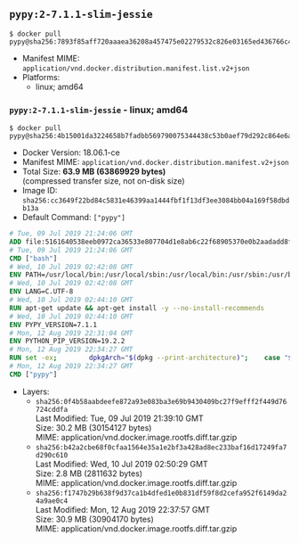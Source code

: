 ## `pypy:2-7.1.1-slim-jessie`

```console
$ docker pull pypy@sha256:7893f85aff720aaaea36208a457475e02279532c826e03165ed436766c44bb25
```

-	Manifest MIME: `application/vnd.docker.distribution.manifest.list.v2+json`
-	Platforms:
	-	linux; amd64

### `pypy:2-7.1.1-slim-jessie` - linux; amd64

```console
$ docker pull pypy@sha256:4b15001da3224658b7fadbb569790075344438c53b0aef79d292c864e6ad6141
```

-	Docker Version: 18.06.1-ce
-	Manifest MIME: `application/vnd.docker.distribution.manifest.v2+json`
-	Total Size: **63.9 MB (63869929 bytes)**  
	(compressed transfer size, not on-disk size)
-	Image ID: `sha256:cc3649f22bd84c5831e46399aa1444fbf1f13df3ee3084bb04a169f58dbdb13a`
-	Default Command: `["pypy"]`

```dockerfile
# Tue, 09 Jul 2019 21:24:06 GMT
ADD file:5161640538eeb0972ca36533e807704d1e8ab6c22f68905370e0b2aadadd8f9b in / 
# Tue, 09 Jul 2019 21:24:06 GMT
CMD ["bash"]
# Wed, 10 Jul 2019 02:42:08 GMT
ENV PATH=/usr/local/bin:/usr/local/sbin:/usr/local/bin:/usr/sbin:/usr/bin:/sbin:/bin
# Wed, 10 Jul 2019 02:42:08 GMT
ENV LANG=C.UTF-8
# Wed, 10 Jul 2019 02:44:10 GMT
RUN apt-get update && apt-get install -y --no-install-recommends 		ca-certificates 		libexpat1 		libffi6 		libgdbm3 		libsqlite3-0 	&& rm -rf /var/lib/apt/lists/*
# Wed, 10 Jul 2019 02:44:10 GMT
ENV PYPY_VERSION=7.1.1
# Mon, 12 Aug 2019 22:31:04 GMT
ENV PYTHON_PIP_VERSION=19.2.2
# Mon, 12 Aug 2019 22:34:27 GMT
RUN set -ex; 		dpkgArch="$(dpkg --print-architecture)"; 	case "${dpkgArch##*-}" in 		amd64) pypyArch='linux64'; sha256='73b09ef0860eb9ad7997af3030b22909806a273d90786d78420926df53279d66' ;; 		i386) pypyArch='linux32'; sha256='41ca390a76ca0d47b8353a0d6a20d5aab5fad8b0bb647b960d8c33e873d18ef5' ;; 		*) echo >&2 "error: current architecture ($dpkgArch) does not have a corresponding PyPy $PYPY_VERSION binary release"; exit 1 ;; 	esac; 		savedAptMark="$(apt-mark showmanual)"; 	apt-get update; 	apt-get install -y --no-install-recommends 		bzip2 		wget 		libncurses5 	; 		wget -O pypy.tar.bz2 "https://bitbucket.org/pypy/pypy/downloads/pypy2.7-v${PYPY_VERSION}-${pypyArch}.tar.bz2" --progress=dot:giga; 	echo "$sha256 *pypy.tar.bz2" | sha256sum -c; 	tar -xjC /usr/local --strip-components=1 -f pypy.tar.bz2; 	find /usr/local/lib-python -depth -type d -a \( -name test -o -name tests \) -exec rm -rf '{}' +; 	rm pypy.tar.bz2; 		pypy --version; 		if [ -f /usr/local/lib_pypy/_ssl_build.py ]; then 		apt-get install -y --no-install-recommends gcc libc6-dev libssl-dev; 		cd /usr/local/lib_pypy; 		pypy _ssl_build.py; 	fi; 		wget -O get-pip.py 'https://bootstrap.pypa.io/get-pip.py'; 		pypy get-pip.py 		--disable-pip-version-check 		--no-cache-dir 		"pip==$PYTHON_PIP_VERSION" 	; 	pip --version; 		rm -f get-pip.py; 		apt-mark auto '.*' > /dev/null; 	[ -z "$savedAptMark" ] || apt-mark manual $savedAptMark > /dev/null; 	find /usr/local -type f -executable -exec ldd '{}' ';' 		| awk '/=>/ { print $(NF-1) }' 		| sort -u 		| xargs -r dpkg-query --search 		| cut -d: -f1 		| sort -u 		| xargs -r apt-mark manual 	; 	apt-get purge -y --auto-remove -o APT::AutoRemove::RecommendsImportant=false; 	rm -rf /var/lib/apt/lists/*; 	pypy --version; 	pip --version
# Mon, 12 Aug 2019 22:34:27 GMT
CMD ["pypy"]
```

-	Layers:
	-	`sha256:0f4b58aabdeefe872a93e083ba3e69b9430409bc27f9efff2f449d76724cddfa`  
		Last Modified: Tue, 09 Jul 2019 21:39:10 GMT  
		Size: 30.2 MB (30154127 bytes)  
		MIME: application/vnd.docker.image.rootfs.diff.tar.gzip
	-	`sha256:b42a2cbe68f0cfaa1564e35a1e2bf3a428ad8ec233baf16d17249fa7d290c610`  
		Last Modified: Wed, 10 Jul 2019 02:50:29 GMT  
		Size: 2.8 MB (2811632 bytes)  
		MIME: application/vnd.docker.image.rootfs.diff.tar.gzip
	-	`sha256:f1747b29b638f9d37ca1b4dfed1e0b831df59f8d2cefa952f6149da24a9ae0c4`  
		Last Modified: Mon, 12 Aug 2019 22:37:57 GMT  
		Size: 30.9 MB (30904170 bytes)  
		MIME: application/vnd.docker.image.rootfs.diff.tar.gzip
